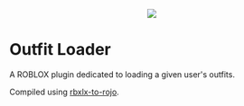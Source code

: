 <p align="center">
<img src="https://i.imgur.com/DEYRpSn.png"></img>
</p>

# Outfit Loader
A ROBLOX plugin dedicated to loading a given user's outfits.

Compiled using [rbxlx-to-rojo](https://github.com/rojo-rbx/rbxlx-to-rojo/releases).
